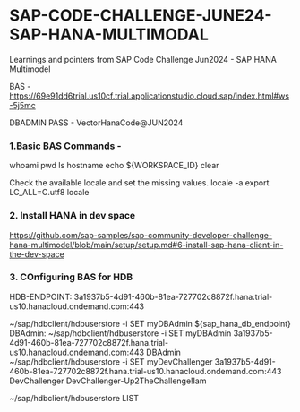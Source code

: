 # SAP-CODE-CHALLENGE-JUNE24-SAP-HANA-MULTIMODAL
Learnings and pointers from SAP Code Challenge Jun2024 - SAP HANA Multimodel

BAS - https://69e91dd6trial.us10cf.trial.applicationstudio.cloud.sap/index.html#ws-5j5mc

DBADMIN PASS - VectorHanaCode@JUN2024

### 1.Basic BAS Commands - 
whoami
pwd
ls
hostname
echo ${WORKSPACE_ID}
clear

Check the available locale and set the missing values.
locale -a
export LC_ALL=C.utf8
locale

### 2. Install HANA in dev space 

https://github.com/sap-samples/sap-community-developer-challenge-hana-multimodel/blob/main/setup/setup.md#6-install-sap-hana-client-in-the-dev-space

### 3. COnfiguring BAS for HDB
HDB-ENDPOINT: 3a1937b5-4d91-460b-81ea-727702c8872f.hana.trial-us10.hanacloud.ondemand.com:443

~/sap/hdbclient/hdbuserstore -i SET myDBAdmin ${sap_hana_db_endpoint} DBAdmin:
~/sap/hdbclient/hdbuserstore -i SET myDBAdmin 3a1937b5-4d91-460b-81ea-727702c8872f.hana.trial-us10.hanacloud.ondemand.com:443 DBAdmin
~/sap/hdbclient/hdbuserstore -i SET myDevChallenger 3a1937b5-4d91-460b-81ea-727702c8872f.hana.trial-us10.hanacloud.ondemand.com:443 DevChallenger
DevChallenger-Up2TheChallenge!Iam

~/sap/hdbclient/hdbuserstore LIST
